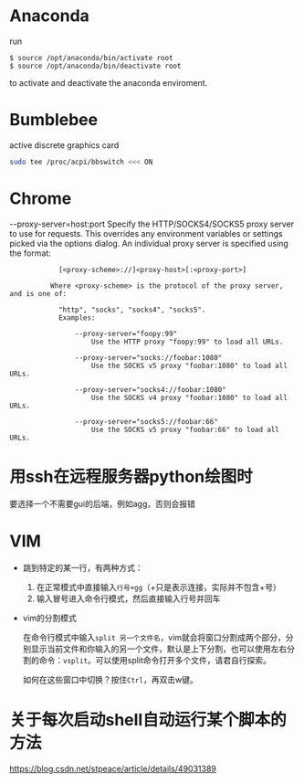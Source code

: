 # Anaconda

run

	$ source /opt/anaconda/bin/activate root
	$ source /opt/anaconda/bin/deactivate root

to activate and deactivate the anaconda enviroment.



# Bumblebee

active discrete graphics card

```bash
sudo tee /proc/acpi/bbswitch <<< ON
```



# Chrome

--proxy-server=host:port
              Specify the HTTP/SOCKS4/SOCKS5 proxy server to use for requests.  This overrides any environment variables or  settings
              picked via the options dialog.  An individual proxy server is specified using the format:

                [<proxy-scheme>://]<proxy-host>[:<proxy-port>]
    
              Where <proxy-scheme> is the protocol of the proxy server, and is one of:
    
                "http", "socks", "socks4", "socks5".
                Examples:
    
                    --proxy-server="foopy:99"
                        Use the HTTP proxy "foopy:99" to load all URLs.
    
                    --proxy-server="socks://foobar:1080"
                        Use the SOCKS v5 proxy "foobar:1080" to load all URLs.
    
                    --proxy-server="socks4://foobar:1080"
                        Use the SOCKS v4 proxy "foobar:1080" to load all URLs.
    
                    --proxy-server="socks5://foobar:66"
                        Use the SOCKS v5 proxy "foobar:66" to load all URLs.



# 用ssh在远程服务器python绘图时

要选择一个不需要gui的后端，例如agg，否则会报错





# VIM

- 跳到特定的某一行，有两种方式：

  1. 在正常模式中直接输入`行号+gg`（+只是表示连接，实际并不包含+号）
  2. 输入冒号进入命令行模式，然后直接输入行号并回车

- vim的分割模式

  在命令行模式中输入`split 另一个文件名`，vim就会将窗口分割成两个部分，分别显示当前文件和你输入的另一个文件，默认是上下分割，也可以使用左右分割的命令：`vsplit`。可以使用split命令打开多个文件，请君自行探索。

  如何在这些窗口中切换？按住`Ctrl`，再双击w键。



# 关于每次启动shell自动运行某个脚本的方法

https://blog.csdn.net/stpeace/article/details/49031389
